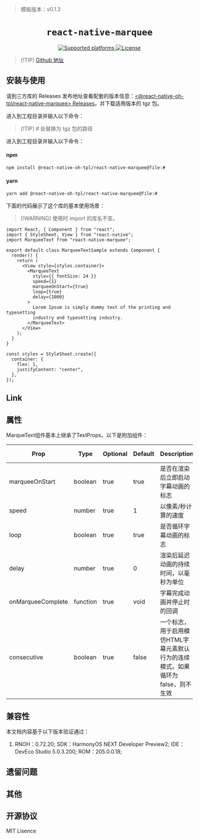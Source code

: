> 模板版本：v0.1.3

<p align="center">
  <h1 align="center"> <code>react-native-marquee</code> </h1>
</p>
<p align="center">
    <a href="https://github.com/react-native-oh-library/react-native-marquee">
        <img src="https://img.shields.io/badge/platforms-android%20|%20ios%20|%20harmony%20-lightgrey.svg" alt="Supported platforms" />
    </a>
    <a href="https://github.com/react-native-oh-library/react-native-marquee/blob/sig/LICENSE/LICENSE">
        <img src="https://img.shields.io/badge/license-MIT-green.svg" alt="License" />
    </a>
</p>

> [!TIP] [Github 地址](https://github.com/react-native-oh-library/react-native-marquee)

## 安装与使用

请到三方库的 Releases 发布地址查看配套的版本信息：[<@react-native-oh-tpl/react-native-marquee> Releases](https://github.com/react-native-oh-library/react-native-marquee/releases)，并下载适用版本的 tgz 包。

进入到工程目录并输入以下命令：

> [!TIP] # 处替换为 tgz 包的路径

进入到工程目录并输入以下命令：

#### **npm**

```bash
npm install @react-native-oh-tpl/react-native-marquee@file:#
```

#### **yarn**

```bash
yarn add @react-native-oh-tpl/react-native-marquee@file:#
```

<!-- tabs:end -->

下面的代码展示了这个库的基本使用场景：

> [!WARNING] 使用时 import 的库名不变。

```tsx
import React, { Component } from "react";
import { StyleSheet, View } from "react-native";
import MarqueeText from "react-native-marquee";

export default class MarqueeTextSample extends Component {
  render() {
    return (
      <View style={styles.container}>
        <MarqueeText
          style={{ fontSize: 24 }}
          speed={1}
          marqueeOnStart={true}
          loop={true}
          delay={1000}
        >
          Lorem Ipsum is simply dummy text of the printing and typesetting
          industry and typesetting industry.
        </MarqueeText>
      </View>
    );
  }
}

const styles = StyleSheet.create({
  container: {
    flex: 1,
    justifyContent: "center",
  },
});
```

## Link

## 属性

MarqueText组件基本上继承了TextProps，以下是附加组件：

| Prop              | Type     | Optional | Default | Description                                                                     | HarmonyOS Support |
| ----------------- | -------- | -------- | ------- | ------------------------------------------------------------------------------- | ----------------- |
| marqueeOnStart    | boolean  | true     | true    | 是否在渲染后立即启动字幕动画的标志                                              | yes               |
| speed             | number   | true     | 1       | 以像素/秒计算的速度                                                             | yes               |
| loop              | boolean  | true     | true    | 是否循环字幕动画的标志                                                          | yes               |
| delay             | number   | true     | 0       | 渲染后延迟动画的持续时间，以毫秒为单位                                          | yes               |
| onMarqueeComplete | function | true     | void    | 字幕完成动画并停止时的回调                                                      | yes               |
| consecutive       | boolean  | true     | false   | 一个标志，用于启用模仿HTML字幕元素默认行为的连续模式。如果循环为false，则不生效 | yes               |

## 兼容性

本文档内容基于以下版本验证通过：

1. RNOH：0.72.20; SDK：HarmonyOS NEXT Developer Preview2; IDE：DevEco Studio 5.0.3.200; ROM：205.0.0.18;

## 遗留问题

## 其他

## 开源协议

MIT Lisence
